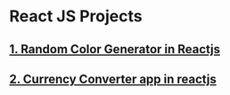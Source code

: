 # React JS Projects
## [1. Random Color Generator in Reactjs](https://github.com/muhammadadeel-me/react-projects/tree/random-color-generator)
## [2. Currency Converter app in reactjs](https://github.com/muhammadadeel-me/react-projects/tree/currency-converter)
